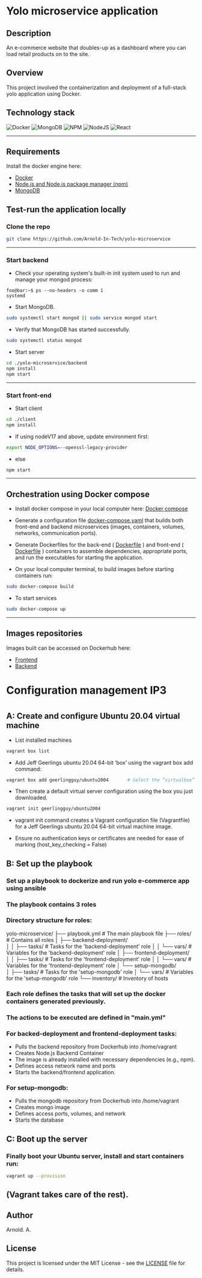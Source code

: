 
# Yolo microservice application

## Description
An e-commerce website that doubles-up as a dashboard where you can load retail products on to the site.

## Overview
This project involved the containerization and deployment of a full-stack yolo application using Docker.

## Technology stack
![Docker](https://img.shields.io/badge/docker-%230db7ed.svg?style=for-the-badge&logo=docker&logoColor=white)
![MongoDB](https://img.shields.io/badge/MongoDB-%234ea94b.svg?style=for-the-badge&logo=mongodb&logoColor=white)
![NPM](https://img.shields.io/badge/NPM-%23CB3837.svg?style=for-the-badge&logo=npm&logoColor=white)
![NodeJS](https://img.shields.io/badge/node.js-6DA55F?style=for-the-badge&logo=node.js&logoColor=white)
![React](https://img.shields.io/badge/react-%2320232a.svg?style=for-the-badge&logo=react&logoColor=%2361DAFB)


------------------------------------------------ 

## Requirements
Install the docker engine here:
- [Docker](https://docs.docker.com/engine/install/) 
- [Node.js and Node.js package manager (npm)](https://www.digitalocean.com/community/tutorials/how-to-install-node-js-on-ubuntu-20-04)  
- [MongoDB](https://www.mongodb.com/docs/manual/tutorial/install-mongodb-on-ubuntu/)


## Test-run the application locally

### Clone the repo

```sh
git clone https://github.com/Arnold-In-Tech/yolo-microservice
```

------------------------------------------------ 

### Start backend

   - Check your operating system's built-in init system used to run and manage your mongod process:

```console
foo@bar:~$ ps --no-headers -o comm 1
systemd
```

   - Start MongoDB. 
```sh
sudo systemctl start mongod || sudo service mongod start 
```

   - Verify that MongoDB has started successfully.
```sh
sudo systemctl status mongod
```

   - Start server
```sh
cd ./yolo-microservice/backend
npm install
npm start
```

------------------------------------------------ 

### Start front-end

   - Start client
```sh
cd ./client
npm install
```

   - If using nodeV17 and above, update environment first:
```sh
export NODE_OPTIONS=--openssl-legacy-provider
```

   - else
```sh
npm start
```

------------------------------------------------

## Orchestration using Docker compose

- Install docker compose in your local computer here: [Docker compose](https://www.digitalocean.com/community/tutorials/how-to-install-and-use-docker-compose-on-ubuntu-20-04)

- Generate a configuration file [docker-compose.yaml](./docker-compose.yaml) that builds both front-end and backend microservices (images, containers, volumes, networks, communication ports).

- Generate Dockerfiles for the back-end ( [Dockerfile](./backend/Dockerfile) ) and front-end ( [Dockerfile](./client/Dockerfile) ) containers to assemble dependencies, appropriate ports, and run the executables for starting the application.

- On your local computer terminal, to build images before starting containers run:
```sh
sudo docker-compose build  
```
 
- To start services
```sh
sudo docker-compose up  
```

------------------------------------------------

## Images repositories
Images built can be accessed on Dockerhub here:
- [Frontend](https://hub.docker.com/r/ahnoamu/ahnoamu-yolo-client)
- [Backend](https://hub.docker.com/r/ahnoamu/ahnoamu-yolo-backend)

#
# Configuration management IP3
#
## A: Create and configure Ubuntu 20.04 virtual machine

- List installed machines
```sh
vagrant box list        
```


- Add  Jeff Geerlings ubuntu 20.04 64-bit ‘box’ using the vagrant box add command:

```sh
vagrant box add geerlingguy/ubuntu2004       # Select the “virtualbox” option.
```

- Then create a default virtual server configuration using the box you just downloaded.

```sh
vagrant init geerlingguy/ubuntu2004
```

- vagrant init command creates a Vagrant configuration file (Vagrantfile) for a Jeff Geerlings ubuntu 20.04 64-bit virtual machine image.

- Ensure no authentication keys or certificates are needed for ease of marking (host_key_checking = False)

## B: Set up the playbook 

### Set up a playbook to dockerize and run yolo e-commerce app using ansible

### The playbook contains 3 roles 

### Directory structure for roles:
yolo-microservice/
├── playbook.yml               # The main playbook file
├── roles/                     # Contains all roles
│   ├── backend-deployment/    
│   │   ├── tasks/             # Tasks for the 'backend-deployment' role
│   │   └── vars/              # Variables for the 'backend-deployment' role
│   ├── frontend-deployment/   
│   │   ├── tasks/             # Tasks for the 'frontend-deployment' role
│   │   └── vars/              # Variables for the 'frontend-deployment' role
│   └── setup-mongodb/         
│       ├── tasks/              # Tasks for the 'setup-mongodb' role
│       └── vars/               # Variables for the 'setup-mongodb' role
└── inventory/                  # Inventory of hosts

### Each role defines the tasks that will set up the docker containers generated previously. 

### The actions to be executed are defined in "main.yml"

### For backed-deployment and frontend-deployment tasks:
- Pulls the backend repository from Dockerhub into /home/vagrant
- Creates Node.js Backend Container
- The image is already installed with necessary dependencies (e.g., npm).
- Defines access network name and ports 
- Starts the backend/frontend application.

### For setup-mongodb:
- Pulls the mongodb repository from Dockerhub into /home/vagrant
- Creates mongo image 
- Defines access ports, volumes, and network 
- Starts the database

## C: Boot up the server 

### Finally boot your Ubuntu server, install and start containers run:

```sh
vagrant up --provision
```

## (Vagrant takes care of the rest).




## Author 
Arnold. A.

## License
This project is licensed under the MIT License - see the [LICENSE](./LICENSE.md) file for details.

